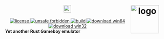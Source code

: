 <!--HEADER-->
<h1 align="center">
  <img alt="rustish" src="https://i.ibb.co/j8BLphf/path56284.png" border="0" height="24">
  <img alt="logo" src="https://i.ibb.co/Yks0vdb/image.png" border="0" width="92.1" height="92.1" align="right">
</h1>
<!--BADGES-->
<div align="center">
  <a href="https://github.com/griffi-gh/rustish/blob/master/LICENSE">
    <img alt="license" src="https://shields.io/github/license/griffi-gh/rustish" border="0">
  </a>
  <a href="https://github.com/rust-secure-code/safety-dance/">
    <img alt="unsafe forbidden" src="https://img.shields.io/badge/unsafe-forbidden-success.svg" border="0">
  </a>
  <a href="https://github.com/griffi-gh/rustish/actions">
    <img alt="build" src="https://shields.io/github/workflow/status/griffi-gh/rustish/Build" border="0">
  </a>
  <a href="https://nightly.link/griffi-gh/rustish/workflows/build/master/release-win64.zip">
    <img alt="download win64" src="https://img.shields.io/badge/download-win64-blue" border="0">
  </a>
  <a href="https://nightly.link/griffi-gh/rustish/workflows/build/master/release-lin64.zip">
    <img alt="download win32" src="https://img.shields.io/badge/download-lin64-blue" border="0">
  </a>
</div>
<b>Yet another Rust Gameboy emulator</b><br>
